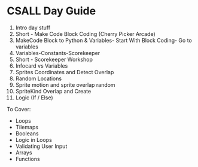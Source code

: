 # CSALL Day Guide

1. Intro day stuff
2. Short - Make Code Block Coding (Cherry Picker Arcade)
3. MakeCode Block to Python & Variables- Start With Block Coding- Go to variables
4. Variables-Constants-Scorekeeper
5. Short - Scorekeeper Workshop
6. Infocard vs Variables
7. Sprites Coordinates and Detect Overlap
8. Random Locations
9. Sprite motion and sprite overlap random
10. SpriteKind Overlap and Create
11. Logic (If / Else)

To Cover:

* Loops
* Tilemaps
* Booleans
* Logic in Loops
* Validating User Input
* Arrays
* Functions